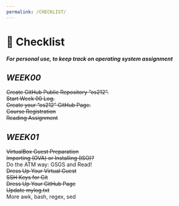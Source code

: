 ```yaml
---
permalink: /CHECKLIST/
---
```


# 📝 Checklist 
**_For personal use, to keep track on operating system assignment_**

## **_WEEK00_**

~~Create GitHub Public Repository ”os212”.~~<br />
~~Start Week 00 Log.~~<br />
~~Create your ”os212” GitHub Page.~~<br />
~~Course Registration~~<br />
~~Reading Assignment~~<br />

## **_WEEK01_**
~~VirtualBox Guest Preparation~~<br />
~~Importing (OVA) or Installing (ISO)?~~<br />
Do the ATM way: GSGS and Read!<br />
~~Dress Up Your Virtual Guest~~<br />
~~SSH Keys for Git~~<br />
~~Dress Up Your GitHub Page~~<br />
~~Update mylog.txt~~<br />
More awk, bash, regex, sed<br />
